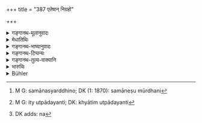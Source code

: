 +++
title = "387 एतेषान् निग्रहो"

+++

<details><summary>गङ्गानथ-मूलानुवादः</summary>

The suppression of these five in his own dominions secures to the king paramount sovereignty among his peers and fame in the world.—(387)
</details>

<details><summary>मेधातिथिः</summary>

**साम्राज्यं** परप्राणयिता, स्वातन्त्र्यम् । **सजात्येषु** । समानस्पर्द्धिनो[^३०७] राजानः सजात्या अभिप्रेताः । तेषु मूर्द्धन्य् अधितिष्ठति, तस्याज्ञाकराः संबवन्तीत्यर्थः । **लोके च यशस्कर** कीर्तिम् उत्पादयन्ति[^३०८] । उभयत्रापि **निग्रह** एव कर्ता हेतुत्वात् । जनमारको ऽयं क्रोधन इति[^३०९] वदन्त्य् अपि तु स्तुवन्ति ॥ ८.३८७ ॥


[^३०९]:
     DK adds: na


[^३०८]:
     M G: ity utpādayanti; DK: khyātim utpādayanti


[^३०७]:
     M G: samānasyarddhino; DK (1: 1870): samāneṣu mūrdhani
</details>

<details><summary>गङ्गानथ-भाष्यानुवादः</summary>

‘*Paramount sovereignty*,’—lordship over others, independence.

‘*Among his* *peers*.’— the term ‘*peers*’ stands for such kings as are his rivals. The king in question rises to lordship over all those;
*i.e*., they become subservient to him and obey bis wishes.

‘*Fame in the world*’—also is brought about.

In both cases it is the ‘suppression’ that brings about the said result.

The meaning is that people continue to eulogise the king, even though they say that ‘he is a very cruel chastiser of the people.’—(387)
</details>

<details><summary>गङ्गानथ-टिप्पन्यः</summary>

This verse is quoted in *Vivādaratnākara* (p. 408), which explains
‘*sajāteṣu*’ as ‘among persons of the same class with himself’;—and in
*Vivādacintāmaṇi* (p. 264).
</details>

<details><summary>गङ्गानथ-तुल्य-वाक्यानि</summary>

**(verses 8.386-387)  
**

See Comparative notes for [Verse
8.386].
</details>

<details><summary>भारुचिः</summary>

निग्रहस्तुतिः श्लोकद्वयेन । प्रसङ्गाच् चेदम् अपरं साहसप्रकरण एवोच्यते ॥ ८.३८५ ॥
</details>

<details><summary>Bühler</summary>

387	The suppression of those five in his dominions secures to a king paramount sovereignty among his peers and fame in the world.
</details>

